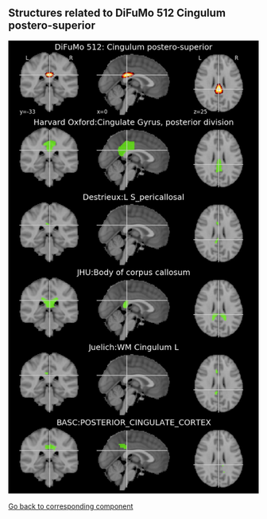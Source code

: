 


## Structures related to DiFuMo 512 Cingulum postero-superior

![170](170.jpg "Structures related to DiFuMo 512 Cingulum postero-superior")

[Go back to corresponding component](https://parietal-inria.github.io/DiFuMo/512/html/170.html)